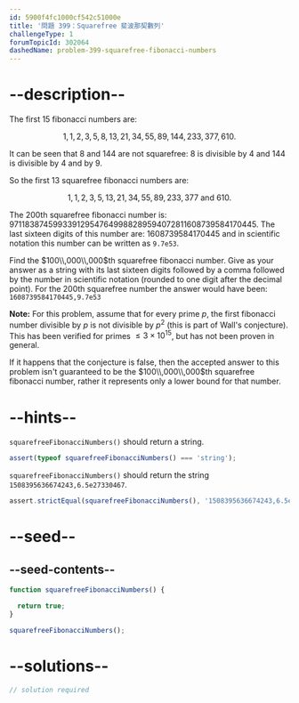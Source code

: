 ```yaml
---
id: 5900f4fc1000cf542c51000e
title: '問題 399：Squarefree 斐波那契數列'
challengeType: 1
forumTopicId: 302064
dashedName: problem-399-squarefree-fibonacci-numbers
---
```


# --description--

The first 15 fibonacci numbers are:

$$1,1,2,3,5,8,13,21,34,55,89,144,233,377,610.$$

It can be seen that 8 and 144 are not squarefree: 8 is divisible by 4 and 144 is divisible by 4 and by 9.

So the first 13 squarefree fibonacci numbers are:

$$1,1,2,3,5,13,21,34,55,89,233,377 \text{ and } 610.$$

The $200$th squarefree fibonacci number is: 971183874599339129547649988289594072811608739584170445. The last sixteen digits of this number are: 1608739584170445 and in scientific notation this number can be written as `9.7e53`.

Find the $100\\,000\\,000$th squarefree fibonacci number. Give as your answer as a string with its last sixteen digits followed by a comma followed by the number in scientific notation (rounded to one digit after the decimal point). For the $200$th squarefree number the answer would have been: `1608739584170445,9.7e53`

**Note:** For this problem, assume that for every prime $p$, the first fibonacci number divisible by $p$ is not divisible by $p^2$ (this is part of Wall's conjecture). This has been verified for primes $≤ 3 \times {10}^{15}$, but has not been proven in general.

If it happens that the conjecture is false, then the accepted answer to this problem isn't guaranteed to be the $100\\,000\\,000$th squarefree fibonacci number, rather it represents only a lower bound for that number.

# --hints--

`squarefreeFibonacciNumbers()` should return a string.

```js
assert(typeof squarefreeFibonacciNumbers() === 'string');
```

`squarefreeFibonacciNumbers()` should return the string `1508395636674243,6.5e27330467`.

```js
assert.strictEqual(squarefreeFibonacciNumbers(), '1508395636674243,6.5e27330467');
```

# --seed--

## --seed-contents--

```js
function squarefreeFibonacciNumbers() {

  return true;
}

squarefreeFibonacciNumbers();
```

# --solutions--

```js
// solution required
```
